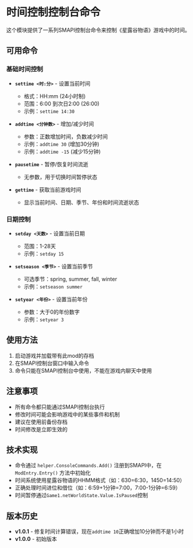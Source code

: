 # 时间控制控制台命令

这个模块提供了一系列SMAPI控制台命令来控制《星露谷物语》游戏中的时间。

## 可用命令

### 基础时间控制

- **`settime <时:分>`** - 设置当前时间
  - 格式：HH:mm (24小时制)
  - 范围：6:00 到次日2:00 (26:00)
  - 示例：`settime 14:30`

- **`addtime <分钟数>`** - 增加/减少时间
  - 参数：正数增加时间，负数减少时间
  - 示例：`addtime 30` (增加30分钟)
  - 示例：`addtime -15` (减少15分钟)

- **`pausetime`** - 暂停/恢复时间流逝
  - 无参数，用于切换时间暂停状态

- **`gettime`** - 获取当前游戏时间
  - 显示当前时间、日期、季节、年份和时间流逝状态

### 日期控制

- **`setday <天数>`** - 设置当前日期
  - 范围：1-28天
  - 示例：`setday 15`

- **`setseason <季节>`** - 设置当前季节
  - 可选季节：spring, summer, fall, winter
  - 示例：`setseason summer`

- **`setyear <年份>`** - 设置当前年份
  - 参数：大于0的年份数字
  - 示例：`setyear 3`

## 使用方法

1. 启动游戏并加载带有此mod的存档
2. 在SMAPI控制台窗口中输入命令
3. 命令只能在SMAPI控制台中使用，不能在游戏内聊天中使用

## 注意事项

- 所有命令都只能通过SMAPI控制台执行
- 修改时间可能会影响游戏中的某些事件和机制
- 建议在使用前备份存档
- 时间修改是立即生效的

## 技术实现

- 命令通过 `helper.ConsoleCommands.Add()` 注册到SMAPI中，在 `ModEntry.Entry()` 方法中初始化
- 时间系统使用星露谷物语的HHMM格式（如：630=6:30，1450=14:50）
- 正确处理时间进位和借位（如：6:59+1分钟=7:00，7:00-1分钟=6:59）
- 时间暂停通过`Game1.netWorldState.Value.IsPaused`控制

## 版本历史

- **v1.0.1** - 修复时间计算错误，现在`addtime 10`正确增加10分钟而不是1小时
- **v1.0.0** - 初始版本
